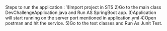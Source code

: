 Steps to run the application :
1)Import project in STS
2)Go to the main class DevChallengeApplication.java and Run AS
SpringBoot app.
3)Application will start running on the server port mentioned in
application.yml
4)Open postman and hit the service.
5)Go to the test classes and Run As Junit Test.
